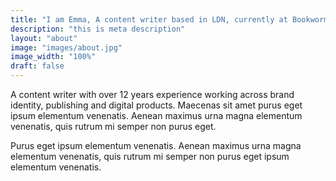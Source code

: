 ```yaml
---
title: "I am Emma, A content writer based in LDN, currently at Bookworm."
description: "this is meta description"
layout: "about"
image: "images/about.jpg"
image_width: "100%"
draft: false
---
```


A content writer with over 12 years experience working across brand identity, publishing and digital products. Maecenas sit amet purus eget ipsum elementum venenatis. Aenean maximus urna magna elementum venenatis, quis rutrum mi semper non purus eget.

Purus eget ipsum elementum venenatis. Aenean maximus urna magna elementum venenatis, quis rutrum mi semper non purus eget ipsum elementum venenatis.